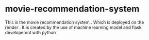 # movie-recommendation-system
This is the movie recommendation system . Which is deployed on the render . It is created by the use of machine learning model and flask developemnt with python
